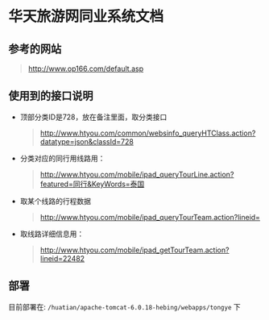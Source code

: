 # 华天旅游网同业系统文档

## 参考的网站
> http://www.op166.com/default.asp

## 使用到的接口说明

- 顶部分类ID是728，放在备注里面，取分类接口
    > http://www.htyou.com/common/websinfo_queryHTClass.action?datatype=json&classId=728


- 分类对应的同行用线路用：
    > http://www.htyou.com/mobile/ipad_queryTourLine.action?featured=同行&KeyWords=泰国
    
- 取某个线路的行程数据
	> http://www.htyou.com/mobile/ipad_queryTourTeam.action?lineid=

- 取线路详细信息用：
	> http://www.htyou.com/mobile/ipad_getTourTeam.action?lineid=22482
	
## 部署
目前部署在: ```/huatian/apache-tomcat-6.0.18-hebing/webapps/tongye``` 下